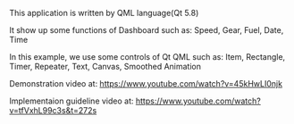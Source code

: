 This application is written by QML language(Qt 5.8)

It show up some functions of Dashboard such as: Speed, Gear, Fuel, Date, Time

In this example, we use some controls of Qt QML such as: Item, Rectangle, Timer, Repeater, Text, Canvas, Smoothed Animation

Demonstration video at:
https://www.youtube.com/watch?v=45kHwLI0njk

Implementaion guideline video at:
https://www.youtube.com/watch?v=tfVxhL99c3s&t=272s
